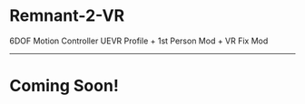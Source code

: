 # Remnant-2-VR
6DOF Motion Controller UEVR Profile + 1st Person Mod + VR Fix Mod

---

# Coming Soon!

